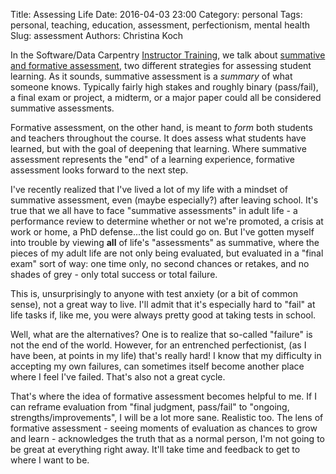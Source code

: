 Title: Assessing Life
Date: 2016-04-03 23:00
Category: personal
Tags: personal, teaching, education, assessment, perfectionism, mental health
Slug: assessment
Authors: Christina Koch

In the Software/Data Carpentry [Instructor Training](http://swcarpentry.github.io/instructor-training/), 
we talk about [summative and formative assessment](http://swcarpentry.github.io/instructor-training/03-models.html), two 
different strategies for assessing student learning.  As it sounds, 
summative assessment is a *summary* of what someone knows.  Typically 
fairly high stakes and roughly binary (pass/fail), a final exam or 
project, a midterm, or a major 
paper could all be considered summative assessments.  

Formative assessment, on the other hand, is meant to *form* both 
students and teachers throughout the course.  It does assess what 
students have learned, but with the goal of deepening that learning.  Where 
summative assessment represents the "end" of a learning experience, formative 
assessment looks forward to the next step.  

I've recently realized that 
I've lived a lot of my life with a mindset of 
summative assessment, even (maybe especially?) after leaving school.  It's 
true that we all have to face "summative assessments" in adult life - a performance 
review to determine whether or not we're promoted, a crisis at work or home, 
a PhD defense...the list could go on.  But I've gotten myself 
into trouble by viewing **all** of life's "assessments" 
as summative, where the pieces of my adult life are not only being evaluated, but 
evaluated in a "final exam" sort of way: one time only, no second chances 
or retakes, and no shades of grey - only total success or total failure.  

This is, unsurprisingly to anyone with test anxiety (or a bit of 
common sense), not a great way to live.  I'll admit that it's especially hard 
to "fail" at life tasks if, like me, you 
were always pretty good at taking tests in school.  

Well, what are the alternatives? One is to realize that so-called 
"failure" is not the end of the world.  However, for an entrenched perfectionist, 
(as I have been, at points in my life)
that's really hard!  I know that my difficulty in accepting my own failures, 
can sometimes itself become another place where I feel I've failed.  That's also 
not a great cycle.  

That's where the idea of formative assessment becomes helpful to me.  If I can 
reframe evaluation from "final judgment, pass/fail" to "ongoing, strengths/improvements", 
I will be a lot more sane.  Realistic too. The lens of formative assessment - seeing 
moments of evaluation as chances to grow and learn - acknowledges the truth that 
as a normal person, I'm not going to be great at everything right away.  It'll 
take time and feedback to get to where I want to be.  

